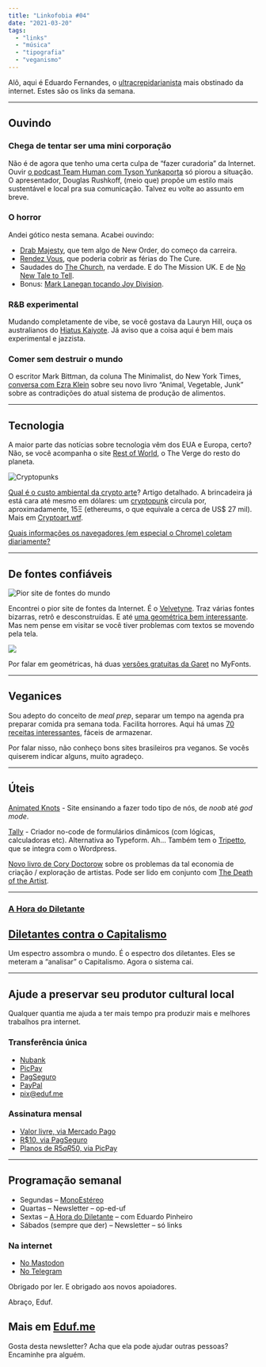 ```yaml
---
title: "Linkofobia #04"
date: "2021-03-20"
tags: 
  - "links"
  - "música"
  - "tipografia"
  - "veganismo"
---
```


Alô, aqui é Eduardo Fernandes, o [ultracrepidarianista](https://www.thefreedictionary.com/ultracrepidarianism) mais obstinado da internet. Estes são os links da semana.

* * *

## Ouvindo

### Chega de tentar ser uma mini corporação

Não é de agora que tenho uma certa culpa de “fazer curadoria” da Internet. Ouvir [o podcast Team Human com Tyson Yunkaporta](https://www.teamhuman.fm/episodes/tyson-yunkaporta) só piorou a situação. O apresentador, Douglas Rushkoff, (meio que) propõe um estilo mais sustentável e local pra sua comunicação. Talvez eu volte ao assunto em breve.

### O horror

Andei gótico nesta semana. Acabei ouvindo:

- [Drab Majesty](https://www.youtube.com/watch?v=k5411duvNeE), que tem algo de New Order, do começo da carreira.
- [Rendez Vous](https://www.youtube.com/watch?v=5xnf0d-uSTw), que poderia cobrir as férias do The Cure.
- Saudades do [The Church](https://www.youtube.com/watch?v=pWxJEIz7sSA), na verdade. E do The Mission UK. E de [No New Tale to Tell](https://www.youtube.com/watch?v=iRrn67ovuRQ).
- Bonus: [Mark Lanegan tocando Joy Division](https://www.youtube.com/watch?v=J6L5HF_Jwh0).

### R&B experimental

Mudando completamente de vibe, se você gostava da Lauryn Hill, ouça os australianos do [Hiatus Kaiyote](https://hiatuskaiyote.bandcamp.com/album/mood-valiant). Já aviso que a coisa aqui é bem mais experimental e jazzista.

### Comer sem destruir o mundo

O escritor Mark Bittman, da coluna The Minimalist, do New York Times, [conversa com Ezra Klein](https://podcasts.apple.com/us/podcast/mark-bittman-cooked-everything-now-he-wants-to-change/id1548604447?i=1000513223450) sobre seu novo livro “Animal, Vegetable, Junk” sobre as contradições do atual sistema de produção de alimentos.

* * *

## Tecnologia

A maior parte das notícias sobre tecnologia vêm dos EUA e Europa, certo? Não, se você acompanha o site [Rest of World](https://restofworld.org/), o The Verge do resto do planeta.

![Cryptopunks](https://i0.wp.com/eduf.me/wp-content/uploads/2021/03/punk-variety1.png?fit=600%2C173&ssl=1)

[Qual é o custo ambiental da crypto arte](https://blog.duncangeere.com/the-environmental-cost-of-cryptoart/)? Artigo detalhado. A brincadeira já está cara até mesmo em dólares: um [cryptopunk](https://www.larvalabs.com/cryptopunks) circula por, aproximadamente, 15Ξ (ethereums, o que equivale a cerca de US$ 27 mil). Mais em [Cryptoart.wtf](http://cryptoart.wtf/).

[Quais informações os navegadores (em especial o Chrome) coletam diariamente?](https://www.ghacks.net/2021/03/16/wonder-about-the-data-google-collects-in-chrome-and-links-to-you-now-we-know/)

* * *

## De fontes confiáveis

![Pior site de fontes do mundo](https://i0.wp.com/eduf.me/wp-content/uploads/2021/03/Screen-Shot-2021-03-18-at-14.58.26.png?fit=600%2C291&ssl=1)

Encontrei o pior site de fontes da Internet. É o [Velvetyne](http://velvetyne.fr/). Traz várias fontes bizarras, retrô e desconstruídas. E até [uma geométrica bem interessante](http://velvetyne.fr/fonts/vg5000/). Mas nem pense em visitar se você tiver problemas com textos se movendo pela tela.

![](https://i2.wp.com/eduf.me/wp-content/uploads/2021/03/garet.png?fit=600%2C300&ssl=1)

Por falar em geométricas, há duas [versões gratuitas da Garet](https://www.myfonts.com/fonts/spacetype/garet/) no MyFonts.

* * *

## Veganices

Sou adepto do conceito de _meal prep_, separar um tempo na agenda pra preparar comida pra semana toda. Facilita horrores. Aqui há umas [70 receitas interessantes](https://blog.tudogostoso.com.br/cardapios/receitas-faceis/comidas-veganas/), fáceis de armazenar.

Por falar nisso, não conheço bons sites brasileiros pra veganos. Se vocês quiserem indicar alguns, muito agradeço.

* * *

## Úteis

[Animated Knots](https://www.animatedknots.com/) - Site ensinando a fazer todo tipo de nós, de _noob_ até _god mode_.

[Tally](https://tally.so/) - Criador no-code de formulários dinâmicos (com lógicas, calculadoras etc). Alternativa ao Typeform. Ah… Também tem o [Tripetto](https://tripetto.com/pricing/wordpress/), que se integra com o Wordpress.

[Novo livro de Cory Doctorow](https://pluralistic.net/2021/03/19/the-shakedown/#monopsony) sobre os problemas da tal economia de criação / exploração de artistas. Pode ser lido em conjunto com [The Death of the Artist](https://www.amazon.com/Death-Artist-Creators-Struggling-Billionaires/dp/1250125510).

* * *

### [A Hora do Diletante](https://eduf.me/diletante/)

## [Diletantes contra o Capitalismo](https://eduf.me/diletantes-contra-o-capitalismo/)

Um espectro assombra o mundo. É o espectro dos diletantes. Eles se meteram a “analisar” o Capitalismo. Agora o sistema cai.

* * *

## Ajude a preservar seu produtor cultural local

Qualquer quantia me ajuda a ter mais tempo pra produzir mais e melhores trabalhos pra internet.

### Transferência única

- [Nubank](https://eduf.us5.list-manage.com/track/click?u=54a934b9aa7d008b9bb575d47&id=e879d8b961&e=85ed5a88c6)
- [PicPay](https://eduf.us5.list-manage.com/track/click?u=54a934b9aa7d008b9bb575d47&id=0d81ec46c6&e=85ed5a88c6)
- [PagSeguro](https://eduf.us5.list-manage.com/track/click?u=54a934b9aa7d008b9bb575d47&id=e80e4ef0f6&e=85ed5a88c6)
- [PayPal](https://eduf.us5.list-manage.com/track/click?u=54a934b9aa7d008b9bb575d47&id=a9b758a8f3&e=85ed5a88c6)
- [pix@eduf.me](mailto:pix@eduf.me)

### Assinatura mensal

- [Valor livre, via Mercado Pago](https://eduf.us5.list-manage.com/track/click?u=54a934b9aa7d008b9bb575d47&id=97a43948c4&e=85ed5a88c6)
- [R$10, via PagSeguro](https://eduf.us5.list-manage.com/track/click?u=54a934b9aa7d008b9bb575d47&id=94de3fdb2d&e=85ed5a88c6)
- [Planos de R$5 a R$50, via PicPay](https://eduf.us5.list-manage.com/track/click?u=54a934b9aa7d008b9bb575d47&id=977e915c36&e=85ed5a88c6)

* * *

## Programação semanal

- Segundas – [MonoEstéreo](https://eduf.me/tag/MonoEstéreo/)
- Quartas – Newsletter – op-ed-uf
- Sextas – [A Hora do Diletante](https://eduf.me/tag/a-hora-do-diletante/) – com Eduardo Pinheiro
- Sábados (sempre que der) – Newsletter – só links

### Na internet

- [No Mastodon](https://mastodon.social/@eduf)
- [No Telegram](https://t.me/edufme)

Obrigado por ler. E obrigado aos novos apoiadores.

Abraço, Eduf.

## Mais em [Eduf.me](https://eduf.me/)

Gosta desta newsletter? Acha que ela pode ajudar outras pessoas? Encaminhe pra alguém.

